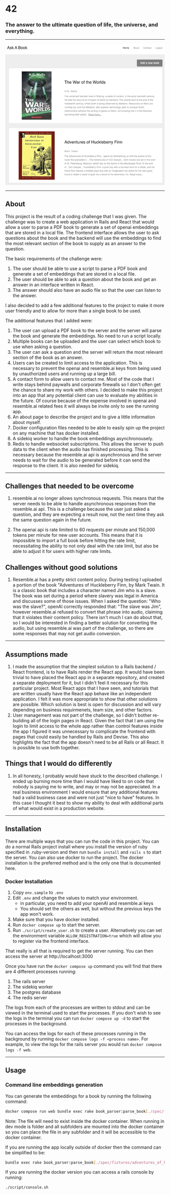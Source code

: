 # 42

### The answer to the ultimate question of life, the universe, and everything.

---

![Home Page](app/assets/images/homepage.png?raw=true "Home Page")

---

## About

This project is the result of a coding challenge that I was given. The challenge was to create a web application in Rails and React
that would allow a user to parse a PDF book to generate a set of openai embeddings that are stored in a local file. The frontend interface
allows the user to ask questions about the book and the backend will use the embeddings to find the most relevant section of the book to
supply as an answer to the question.

The basic requirements of the challenge were:

1. The user should be able to use a script to parse a PDF book and generate a set of embeddings that are stored in a local file.
1. The user should be able to ask a question about the book and get an answer in an interface written in React.
1. The answer should also have an audio file so that the user can listen to the answer.

I also decided to add a few additional features to the project to make it more user friendly and to allow for more than a single book to be used.

The additional features that I added were:

1. The user can upload a PDF book to the server and the server will parse the book and generate the embeddings. No need to run a script locally.
1. Multiple books can be uploaded and the user can select which book to use when asking a question.
1. The user can ask a question and the server will return the most relevant section of the book as an answer.
1. Users can be created to limit access to the application. This is necessary to prevent the openai and resemble.ai keys from being used by
   unauthorized users and running up a large bill.
1. A contact form to allow users to contact me. Most of the code that I write stays behind paywalls and corporate firewalls so I
   don't often get the chance to share my work with others. I decided to make this project into an app that any potential client can use
   to evaluate my abilities in the future. Of course because of the expense involved in openai and resemble.ai related fees it will always be
   invite only to see the running app.
1. An about page to describe the project and to give a little information about myself.
1. Docker configuration files needed to be able to easily spin up the project on any machine that has docker installed.
1. A sidekiq worker to handle the book embeddings asynchronousely.
1. Redis to handle websocket subscriptions. This allows the server to push data to the client when the audio has finished
   processing. This is necessary because the resemble.ai api is asynchronous and the server needs to wait for the audio to be generated before
   it can send the response to the client. It is also needed for sidekiq.

---

## Challenges that needed to be overcome

1. resemble.ai no longer allows synchronous requests. This means that the server needs to be able to handle asynchronous responses from the resemble.ai api. This is a challenge because the user just asked a question, and they are expecting a result now, not the next time they ask the same question again in the future.

1. The openai api is rate limited to 60 requests per minute and 150,000 tokens per minute for new user accounts. This means that it is impossible to import a full book before hitting the rate limit, necessitating the ability to not only deal with the rate limit, but also be able to adjust it for users with higher rate limits.

## Challenges without good solutions

1. Resemble.ai has a pretty strict content policy. During testing I uploaded a portion of the book "Adventures of Huckleberry Finn, by Mark Twain. It is a classic book that includes a character named Jim who is a slave. The book was set during a period where slavery was legal in America and discusses some of those issues. When I asked the question: "Who was the slave?", openAI correctly responded that: "The slave was Jim", however resemble.ai refused to convert that phrase into audio, claiming that it violates their content policy. There isn't much I can do about that, so I would be interested in finding a better solution for converting the audio, but using resemble.ai was part of the challenge, so there are some responses that may not get audio conversion.

---

## Assumptions made

1. I made the assumption that the simplest solution to a Rails backend / React frontend, is to have Rails render the React app. It would have been trivial to have placed the React app in a separate repository, and created a separate deployment for it, but I didn't feel it necessary for this particular project. Most React apps that I have seen, and tutorials that are written usually have the React app behave like an independent application. I felt it was more appropriate to show that other solutions are possible. Which solution is best is open for discussion and will vary depending on business requirmenets, team size, and other factors.
1. User management was not part of the challenge, so I didn't bother re-building all of the login pages in React. Given the fact that I am using the login to limit access to the whole app rather than control features inside the app I figured it was unnecessary to complicate the frontend with pages that could easily be handled by Rails and Devise. This also highlights the fact that the app doesn't need to be all Rails or all React. It is possible to use both together.

## Things that I would do differently

1. In all honesty, I probably would have stuck to the described challenge. I ended up burning more time than I would have liked to on code that nobody is paying me to write, and may or may not be appreciated. In a real business environment I would ensure that any additional features had a valid business case and were not just "nice to have" features. In this case I thought it best to show my ability to deal with additional parts of what would exist in a production website.

---

## Installation

There are multiple ways that you can run the code in this project. You can do a normal Rails project install
where you install the version of ruby specified in .ruby-version and then run `bundle install` and `rails s` to
start the server. You can also use docker to run the project. The docker installation is the preferred method
and is the only one that is documented here.

### Docker Installation

1. Copy `env.sample` to `.env`
1. Edit `.env` and change the values to match your environment.
   - in particular, you need to add your openAI and resemble.ai keys
   - You should set the others as well, but without the previous keys the app won't work.
1. Make sure that you have docker installed.
1. Run `docker compose up` to start the server.
1. Run `./script/create_user.sh` to create a user. Alternatively you can set the environment variable `ALLOW_REGISTRATION=true` which will allow you to register via the frontend interface.

That really is all that is required to get the server running. You can then access the server at http://localhost:3000

Once you have run the `docker compose up` command you will find that there are 4 different processes running:

1. The rails server
1. The sidekiq worker
1. The postgres database
1. The redis server

The logs from each of the processes are written to stdout and can be viewed in the terminal used to start the processes.
If you don't wish to see the logs in the terminal you can run `docker compose up -d` to start the processes in the background.

You can access the logs for each of these processes running in the background by running `docker compose logs -f <process name>`.
For example, to view the logs for the rails server you would run `docker compose logs -f web`.

---

## Usage

### Command line embeddings generation

You can generate the embeddings for a book by running the following command:

```bash
docker compose run web bundle exec rake book_parser:parse_book[./spec/fixtures/adventures_of_huckleberry_finn.pdf,./adventures_of_huckleberry_finn.csv]
```

Note: The file will need to exist inside the docker container. When running in dev mode is folder and all subfolders are mounted into the docker container so you can place the file in any subfolder and it will be accessible to the docker container.

If you are running the app locally outside of docker then the command can be simplified to be:

```bash
bundle exec rake book_parser:parse_book[./spec/fixtures/adventures_of_huckleberry_finn.pdf,./adventures_of_huckleberry_finn.csv]
```

If you are running the docker version you can access a rails console by running:

```bash
./script/console.sh
```
